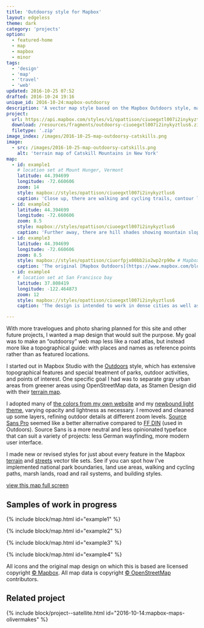 ```yaml
---
title: 'Outdoorsy style for Mapbox'
layout: edgeless
theme: dark
category: 'projects'
option:
  - featured-home
  - map
  - mapbox
  - minor
tags:
  - 'design'
  - 'map'
  - 'travel'
  - 'web'
updated: 2016-10-25 07:52
drafted: 2016-10-24 19:16
unique_id: 2016-10-24:mapbox-outdoorsy
description: 'A vector map style based on the Mapbox Outdoors style, made with Mapbox Studio.'
project:
  url: https://api.mapbox.com/styles/v1/opattison/ciuoegxtl007i2inykyztlus6.html?title=true&access_token=pk.eyJ1Ijoib3BhdHRpc29uIiwiYSI6Il9DU3p1MEkifQ.3cvRQB5hVIONMpDAflBUNw#12/44.394699/-72.660606
  download: /resources/fragments/outdoorsy-ciuoegxtl007i2inykyztlus6.zip
  filetype: '.zip'
image_index: /images/2016-10-25-map-outdoorsy-catskills.png
image:
  - src: /images/2016-10-25-map-outdoorsy-catskills.png
    alt: 'terrain map of Catskill Mountains in New York'
map:
  - id: example1
    # location set at Mount Hunger, Vermont
    latitude: 44.394699
    longitude: -72.660606
    zoom: 14
    style: mapbox://styles/opattison/ciuoegxtl007i2inykyztlus6
    caption: 'Close up, there are walking and cycling trails, contour lines indicating elevation, park and building outlines, and landscape types.'
  - id: example2
    latitude: 44.394699
    longitude: -72.660606
    zoom: 8.5
    style: mapbox://styles/opattison/ciuoegxtl007i2inykyztlus6
    caption: 'Further away, there are hill shades showing mountain slopes, and a delicate color palette that matches this site’s design.'
  - id: example3
    latitude: 44.394699
    longitude: -72.660606
    zoom: 8.5
    style: mapbox://styles/opattison/ciuorfpjx00bb2io2wp2rp90w # Mapbox Outdoors
    caption: 'The original [Mapbox Outdoors](https://www.mapbox.com/blog/outdoors-design/) style for comparison.'
  - id: example4
    # location set at San Francisco bay
    latitude: 37.808419
    longitude: -122.464873
    zoom: 12
    style: mapbox://styles/opattison/ciuoegxtl007i2inykyztlus6
    caption: 'The design is intended to work in dense cities as well as mountain slopes and rural areas.'

---
```


With more travelogues and photo sharing planned for this site and other future projects, I wanted a map design that would suit the purpose. My goal was to make an “outdoorsy” web map less like a road atlas, but instead more like a topographical guide: with places and names as reference points rather than as featured locations.

I started out in Mapbox Studio with the [Outdoors](https://www.mapbox.com/blog/outdoors-design/) style, which has extensive topographical features and special treatment of parks, outdoor activities, and points of interest. One specific goal I had was to separate gray urban areas from greener areas using OpenStreetMap data, as Stamen Design did with their [terrain map](http://maps.stamen.com/terrain/#12/37.7706/-122.3782).

I adopted many of [the colors from my own website](/patterns/color/) and my [newbound light theme](https://github.com/opattison/newbound-light-syntax), varying opacity and lightness as necessary. I removed and cleaned up some layers, refining outdoor details at different zoom levels. [Source Sans Pro](http://adobe-fonts.github.io/source-sans-pro/) seemed like a better alternative compared to [FF DIN](https://www.fontshop.com/families/ff-din) (used in Outdoors). Source Sans is a more neutral and less opinionated typeface that can suit a variety of projects: less German wayfinding, more modern user interface.

I made new or revised styles for just about every feature in the Mapbox [terrain](https://www.mapbox.com/vector-tiles/mapbox-terrain/) and [streets](https://www.mapbox.com/vector-tiles/mapbox-streets-v7/) vector tile sets. See if you can spot how I’ve implemented national park boundaries, land use areas, walking and cycling paths, marsh lands, road and rail systems, and building styles.

<a class="action" href="https://api.mapbox.com/styles/v1/opattison/ciuoegxtl007i2inykyztlus6.html?title=true&access_token=pk.eyJ1Ijoib3BhdHRpc29uIiwiYSI6Il9DU3p1MEkifQ.3cvRQB5hVIONMpDAflBUNw#12/44.394699/-72.660606">view this map full screen</a>

## Samples of work in progress

{% include block/map.html id="example1" %}

{% include block/map.html id="example2" %}

{% include block/map.html id="example3" %}

{% include block/map.html id="example4" %}

All icons and the original map design on which this is based are licensed copyright [© Mapbox](https://www.mapbox.com/about/maps/). All map data is copyright [© OpenStreetMap](http://www.openstreetmap.org/copyright) contributors.

## Related project

{% include block/project--satellite.html id="2016-10-14:mapbox-maps-olivermakes" %}
